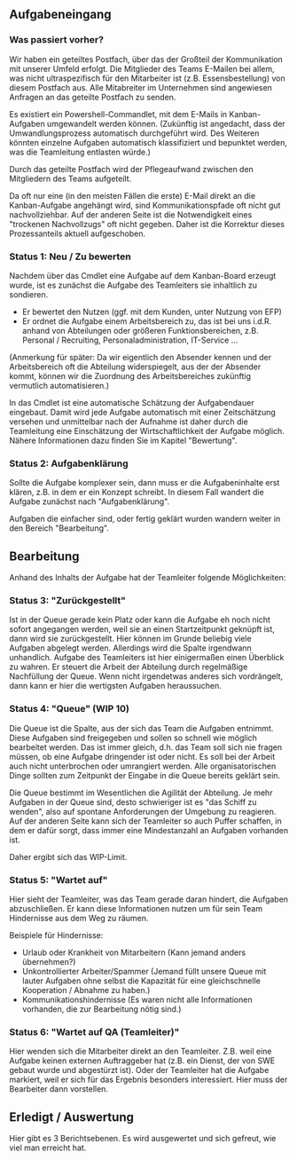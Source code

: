 ## Aufgabeneingang

### Was passiert vorher?

Wir haben ein geteiltes Postfach, über das der Großteil der Kommunikation mit unserer Umfeld erfolgt. Die Mitglieder des Teams E-Mailen bei allem, was nicht ultraspezifisch für den Mitarbeiter ist (z.B. Essensbestellung) von diesem Postfach aus. Alle Mitabreiter im Unternehmen sind angewiesen Anfragen an das geteilte Postfach zu senden.

Es existiert ein Powershell-Commandlet, mit dem E-Mails in Kanban-Aufgaben umgewandelt werden können. (Zukünftig ist angedacht, dass der Umwandlungsprozess automatisch durchgeführt wird. Des Weiteren könnten einzelne Aufgaben automatisch klassifiziert und bepunktet werden, was die Teamleitung entlasten würde.)

Durch das geteilte Postfach wird der Pflegeaufwand zwischen den Mitgliedern des Teams aufgeteilt.

Da oft nur eine (in den meisten Fällen die erste) E-Mail direkt an die Kanban-Aufgabe angehängt wird, sind Kommunikationspfade oft nicht gut nachvollziehbar. Auf der anderen Seite ist die Notwendigkeit eines "trockenen Nachvollzugs" oft nicht gegeben. Daher ist die Korrektur dieses Prozessanteils aktuell aufgeschoben.

### Status 1: Neu / Zu bewerten

Nachdem über das Cmdlet eine Aufgabe auf dem Kanban-Board erzeugt wurde, ist es zunächst die Aufgabe des Teamleiters sie inhaltlich zu sondieren. 

- Er bewertet den Nutzen (ggf. mit dem Kunden, unter Nutzung von EFP)
- Er ordnet die Aufgabe einem Arbeitsbereich zu, das ist bei uns i.d.R. anhand von Abteilungen oder größeren Funktionsbereichen, z.B. Personal / Recruiting, Personaladministration, IT-Service ...

(Anmerkung für später: Da wir eigentlich den Absender kennen und der Arbeitsbereich oft die Abteilung widerspiegelt, aus der der Absender kommt, können wir die Zuordnung des Arbeitsbereiches zukünftig vermutlich automatisieren.)

In das Cmdlet ist eine automatische Schätzung der Aufgabendauer eingebaut. Damit wird jede Aufgabe automatisch mit einer Zeitschätzung versehen und unmittelbar nach der Aufnahme ist daher durch die Teamleitung eine Einschätzung der Wirtschaftlichkeit der Aufgabe möglich. Nähere Informationen dazu finden Sie im Kapitel "Bewertung".

### Status 2: Aufgabenklärung

Sollte die Aufgabe komplexer sein, dann muss er die Aufgabeninhalte erst klären, z.B. in dem er ein Konzept schreibt.
In diesem Fall wandert die Aufgabe zunächst nach "Aufgabenklärung".

Aufgaben die einfacher sind, oder fertig geklärt wurden wandern weiter in den Bereich "Bearbeitung".

## Bearbeitung

Anhand des Inhalts der Aufgabe hat der Teamleiter folgende Möglichkeiten: 

### Status 3: "Zurückgestellt"

Ist in der Queue gerade kein Platz oder kann die Aufgabe eh noch nicht sofort angegangen werden, weil sie an einen Startzeitpunkt geknüpft ist, dann wird sie zurückgestellt. Hier können im Grunde beliebig viele Aufgaben abgelegt werden. Allerdings wird die Spalte irgendwann unhandlich. Aufgabe des Teamleiters ist hier einigermaßen einen Überblick zu wahren. Er steuert die Arbeit der Abteilung durch regelmäßige Nachfüllung der Queue. Wenn nicht irgendetwas anderes sich vordrängelt, dann kann er hier die wertigsten Aufgaben heraussuchen.

### Status 4: "Queue" (WIP 10)

Die Queue ist die Spalte, aus der sich das Team die Aufgaben entnimmt. Diese Aufgaben sind freigegeben und sollen so schnell wie möglich bearbeitet werden. Das ist immer gleich, d.h. das Team soll sich nie fragen müssen, ob eine Aufgabe dringender ist oder nicht. Es soll bei der Arbeit auch nicht unterbrochen oder umrangiert werden. Alle organisatorischen Dinge sollten zum Zeitpunkt der Eingabe in die Queue bereits geklärt sein. 

Die Queue bestimmt im Wesentlichen die Agilität der Abteilung. Je mehr Aufgaben in der Queue sind, desto schwieriger ist es "das Schiff zu wenden", also auf spontane Anforderungen der Umgebung zu reagieren. Auf der anderen Seite kann sich der Teamleiter so auch Puffer schaffen, in dem er dafür sorgt, dass immer eine Mindestanzahl an Aufgaben vorhanden ist. 

Daher ergibt sich das WIP-Limit. 

### Status 5: "Wartet auf"

Hier sieht der Teamleiter, was das Team gerade daran hindert, die Aufgaben abzuschließen. Er kann diese Informationen nutzen um für sein Team Hindernisse aus dem Weg zu räumen.

Beispiele für Hindernisse:
- Urlaub oder Krankheit von Mitarbeitern (Kann jemand anders übernehmen?)
- Unkontrollierter Arbeiter/Spammer (Jemand füllt unsere Queue mit lauter Aufgaben ohne selbst die Kapazität für eine gleichschnelle Kooperation / Abnahme zu haben.)
- Kommunikationshindernisse (Es waren nicht alle Informationen vorhanden, die zur Bearbeitung nötig sind.)

### Status 6: "Wartet auf QA (Teamleiter)"

Hier wenden sich die Mitarbeiter direkt an den Teamleiter. Z.B. weil eine Aufgabe keinen externen Auftraggeber hat (z.B. ein Dienst, der von SWE gebaut wurde und abgestürzt ist). Oder der Teamleiter hat die Aufgabe markiert, weil er sich für das Ergebnis besonders interessiert. Hier muss der Bearbeiter dann vorstellen.

## Erledigt / Auswertung

Hier gibt es 3 Berichtsebenen. Es wird ausgewertet und sich gefreut, wie viel man erreicht hat.


